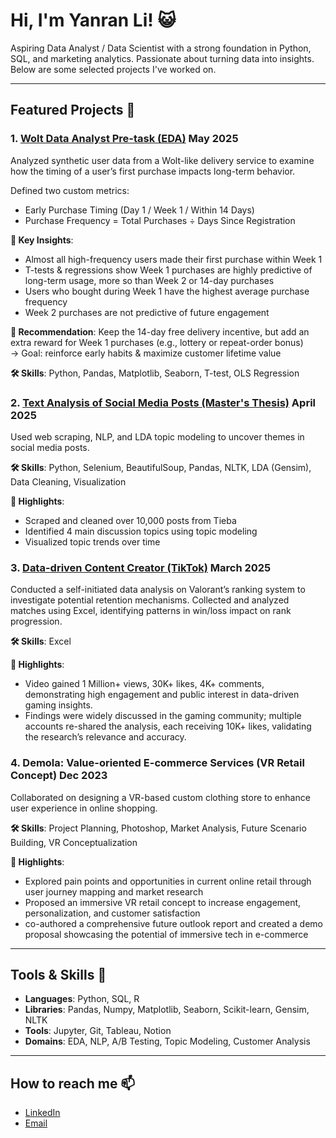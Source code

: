 # Hi, I'm Yanran Li! 😺

Aspiring Data Analyst / Data Scientist with a strong foundation in Python, SQL, and marketing analytics. Passionate about turning data into insights. Below are some selected projects I've worked on.

---

## Featured Projects 🌱

### 1. [Wolt Data Analyst Pre-task (EDA)](https://github.com/Yanran-Li0804/wolt-user-purchase-analysis)  May 2025  
Analyzed synthetic user data from a Wolt-like delivery service to examine how the timing of a user’s first purchase impacts long-term behavior.

Defined two custom metrics:
- Early Purchase Timing (Day 1 / Week 1 / Within 14 Days)
- Purchase Frequency = Total Purchases ÷ Days Since Registration

**📌 Key Insights**:
- Almost all high-frequency users made their first purchase within Week 1  
- T-tests & regressions show Week 1 purchases are highly predictive of long-term usage, more so than Week 2 or 14-day purchases  
- Users who bought during Week 1 have the highest average purchase frequency  
- Week 2 purchases are not predictive of future engagement  

**🎯 Recommendation**:
Keep the 14-day free delivery incentive, but add an extra reward for Week 1 purchases (e.g., lottery or repeat-order bonus)  
→ Goal: reinforce early habits & maximize customer lifetime value

**🛠️ Skills**: Python, Pandas, Matplotlib, Seaborn, T-test, OLS Regression


### 2. [Text Analysis of Social Media Posts (Master's Thesis)](https://github.com/yourname/thesis-appendix) April 2025
Used web scraping, NLP, and LDA topic modeling to uncover themes in social media posts.  

**🛠️ Skills**: Python, Selenium, BeautifulSoup, Pandas, NLTK, LDA (Gensim), Data Cleaning, Visualization

**📌 Highlights**:
- Scraped and cleaned over 10,000 posts from Tieba
- Identified 4 main discussion topics using topic modeling
- Visualized topic trends over time

### 3. [Data-driven Content Creator (TikTok)](https://v.douyin.com/n2l461s9feg) March 2025
Conducted a self-initiated data analysis on Valorant’s ranking system to investigate potential retention mechanisms. Collected and analyzed matches using Excel, identifying patterns in win/loss impact on rank progression.

**🛠️ Skills**: Excel

**📌 Highlights**:
- Video gained 1 Million+ views, 30K+ likes, 4K+ comments, demonstrating high engagement and public interest in data-driven gaming insights.
- Findings were widely discussed in the gaming community; multiple accounts re-shared the analysis, each receiving
10K+ likes, validating the research’s relevance and accuracy.

### 4. Demola: Value-oriented E-commerce Services (VR Retail Concept) Dec 2023
Collaborated on designing a VR-based custom clothing store to enhance user experience in online shopping.

**🛠️ Skills**: Project Planning, Photoshop, Market Analysis, Future Scenario Building, VR Conceptualization

**📌 Highlights**:
- Explored pain points and opportunities in current online retail through user journey mapping and market research
- Proposed an immersive VR retail concept to increase engagement, personalization, and customer satisfaction
- co-authored a comprehensive future outlook report and created a demo proposal showcasing the potential of immersive tech in e-commerce
---

## Tools & Skills 👀

- **Languages**: Python, SQL, R  
- **Libraries**: Pandas, Numpy, Matplotlib, Seaborn, Scikit-learn, Gensim, NLTK  
- **Tools**: Jupyter, Git, Tableau, Notion  
- **Domains**: EDA, NLP, A/B Testing, Topic Modeling, Customer Analysis

---

## How to reach me 📫

- [LinkedIn](https://linkedin.com/in/yanran-li-a74920324)  
- [Email](mailto:lyrglmlzx@126.com)
